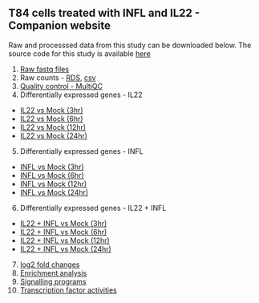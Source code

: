 ## T84 cells treated with INFL and IL22 - Companion website

Raw and processsed data from this study can be downloaded below. The source code for this study is available [here](https://github.com/ashwini-kr-sharma/Boulant-IL22-INFL)

1. [Raw fastq files](https://www.ncbi.nlm.nih.gov/gds)
2. Raw counts - [RDS](/data/T84_IL22_INFL_filtered_counts.RDS), [csv](/data/T84_IL22_INFL_filtered_counts.csv)
3. [Quality control - MultiQC](/data/multiqc_report.html)
4. Differentially expressed genes - IL22
  - [IL22 vs Mock (3hr)](/data/DGE/IL22_3hr_vs_Mock_3hr.html)
  - [IL22 vs Mock (6hr)](/data/DGE/IL22_6hr_vs_Mock_6hr.html)
  - [IL22 vs Mock (12hr)](/data/DGE/IL22_12hr_vs_Mock_12hr.html)
  - [IL22 vs Mock (24hr)](/data/DGE/IL22_24hr_vs_Mock_24hr.html)
5. Differentially expressed genes - INFL
  - [INFL vs Mock (3hr)](/data/DGE/IFNL_3hr_vs_Mock_3hr.html)
  - [INFL vs Mock (6hr)](/data/DGE/IFNL_6hr_vs_Mock_6hr.html)
  - [INFL vs Mock (12hr)](/data/DGE/IFNL_12hr_vs_Mock_12hr.html)
  - [INFL vs Mock (24hr)](/data/DGE/IFNL_24hr_vs_Mock_24hr.html)
6. Differentially expressed genes - IL22 + INFL
  - [IL22 + INFL vs Mock (3hr)](/data/DGE/IL22_IFNL_3hr_vs_Mock_3hr.html)
  - [IL22 + INFL vs Mock (6hr)](/data/DGE/IL22_IFNL_6hr_vs_Mock_6hr.html)
  - [IL22 + INFL vs Mock (12hr)](/data/DGE/IL22_IFNL_12hr_vs_Mock_12hr.html)
  - [IL22 + INFL vs Mock (24hr)](/data/DGE/IL22_IFNL_24hr_vs_Mock_24hr.html)
7. [log2 fold changes](/data/DGE/log2_fold_change.html)
8. [Enrichment analysis]()
9. [Signalling programs]()
10. [Transcription factor activities]()
